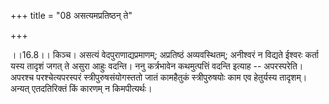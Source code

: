 +++
title = "08 असत्यमप्रतिष्ठन् ते"

+++
  
  
।।16.8।। किञ्च। असत्यं वेदपुराणाद्यप्रमाणम्; अप्रतिष्ठं अव्यवस्थितम्;
अनीश्वरं न विद्यते ईश्वरः कर्ता यस्य तादृशं जगत् ते असुरा आहुः वदन्ति।
ननु कर्त्रभावेन कथमुत्पत्तिं वदन्ति इत्याह -- अपरस्परेति। अपरश्च
परश्चेत्यपरस्परं स्त्रीपुरुषसंयोगस्ततो जातं कामहैतुकं स्त्रीपुरुषयोः काम
एव हेतुर्यस्य तादृशम्। अन्यत् एतदतिरिक्तं किं कारणम् न किमपीत्यर्थः।  
  
